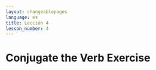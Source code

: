 ```yaml
---
layout: changeablepages
language: es
title: Lección 4
lesson_number: 4
---
```


# Conjugate the Verb Exercise

<div id="exerciseContainer"></div>
<script src="exercise.js"></script>
<script>
    document.addEventListener('DOMContentLoaded', function() {
        const language = '{{ page.language }}'; // Get the language from the front matter
        const sentence = 'Aye hab __ bukeon';
        const options = ['ib', 'ir', 'ip'];
        const correctAnswer = 'ib';

        generateExercise(sentence, options, correctAnswer, language);
    });
</script>
